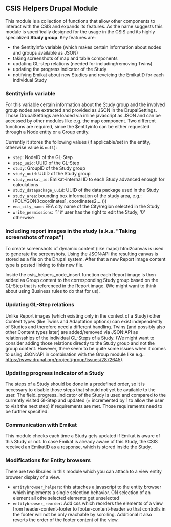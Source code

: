 CSIS Helpers Drupal Module
--------------------------

This module is a collection of functions that allow other components to interact with the CSIS and expands its features. As the name suggests this module is specifically designed for the usage in the CSIS and its highly specialized **Study group**. Key features are:
- the $entityinfo variable (which makes certain information about nodes and groups available as JSON)
- taking screenshots of map and table components
- updating GL-step relations (needed for including/removing Twins)
- updating the progress indicator of the Study
- notifying Emikat about new Studies and reveicing the EmikatID for each individual Study

### $entityinfo variable
For this variable certain information about the Study group and the involved group nodes are extracted and provided as JSON in the DrupalSettings. Those DrupalSettings are loaded via inline javascript as JSON and can be accessed by other modules like e.g. the map component. Two different functions are required, since the $entityinfo can be either requested through a Node entity or a Group entity.

Currently it stores the following values (if applicable/set in the entity, otherwise value is `null`):
- `step`: NodeID of the GL-Step
- `step_uuid`: UUID of the GL-Step
- `study`: GroupID of the Study group
- `study_uuid`: UUID of the Study group
- `study_emikat_id`: Emikat-internal ID to each Study advanced enough for calculations 
- `study_datapackage_uuid`: UUID of the data package used in the Study
- `study_area`: bounding box information of the study area, e.g.:(POLYGON((coordinates1, coordinates2,...))) 
- `eea_city_name`: EEA city name of the City/region selected in the Study
- `write_permissions`: '1' if user has the right to edit the Study, '0' otherwise

### Including report images in the study (a.k.a. "Taking screenshots of maps")
To create screenshots of dynamic content (like maps) html2canvas is used to generate the screenshots. Using the JSON:API the resulting canvas is stored as a file on the Drupal system. After that a new Report image content type is posted linking to this new file.

Inside the csis_helpers_node_insert function each Report image is then added as Group content to the corresponding Study group based on the GL-Step that is referenced in the Report image. (We might want to think about using Business rules to do that for us).

### Updating GL-Step relations
Unlike Report images (which existing only in the context of a Study) other Content types (like Twins and Adaptation options) can exist independently of Studies and therefore need a different handling. Twins (and possibly also other Content types later) are added/removed via JSON:API as relationsships of the individual GL-Steps of a Study. (We might want to consider adding those relations directly to the Study group and not the group content. However, there seem to be quite some issues when it comes to using JSON:API in combination with the Group module like e.g.: https://www.drupal.org/project/group/issues/2872645).

### Updating progress indicator of a Study
The steps of a Study should be done in a predefined order, so it is necessary to disable those steps that should not yet be available to the user. The field_progress_indicator of the Study is used and compared to the currently visited Gl-Step and updated (= incremented by 1 to allow the user to visit the next step) if requirements are met. Those requirements need to be further specified.

### Communication with Emikat
This module checks each time a Study gets updated if Emikat is aware of this Study or not. In case Emikat is already aware of this Study, the CSIS received an EmikatID as a response, which is stored inside the Study.

### Modifications for Entity browsers
There are two libraies in this module which you can attach to a view entity browser display of a view.
- `entitybrowser_helpers`: this attaches a javascript to the entity browser which implements a single selection behavior. ON selection of an element all othe selected elements get unselected
- `entitybrowser_reorder`: Add css which reorders the elements of a view from header-content-footer to footer-content-header so that controlls in the footer will not be only reachable by scrolling. Additional it also reverts the order of the footer content of the view.
